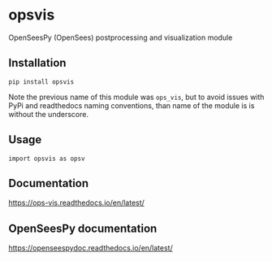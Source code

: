 # opsvis

OpenSeesPy (OpenSees) postprocessing and visualization module

## Installation

`pip install opsvis`

Note the previous name of this module was `ops_vis`, but to avoid
issues with PyPi and readthedocs naming conventions, than name of the
module is is without the underscore.

## Usage

`import opsvis as opsv`

## Documentation

https://ops-vis.readthedocs.io/en/latest/

## OpenSeesPy documentation

https://openseespydoc.readthedocs.io/en/latest/
